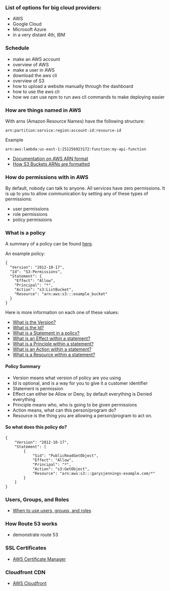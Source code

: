 ### List of options for big cloud providers:

-   AWS
-   Google Cloud
-   Microsoft Azure
-   in a very distant 4th, IBM

### Schedule

-   make an AWS account
-   overview of AWS
-   make a user in AWS
-   download the aws cli
-   overview of S3
-   how to upload a website manually through the dashboard
-   how to use the aws cli
-   how we can use npm to run aws cli commands to make deploying easier


### How are things named in AWS
With arns (Amazon Resource Names) have the following structure:
```
arn:partition:service:region:account-id:resource-id
```
Example
```
arn:aws:lambda:us-east-1:251256923172:function:my-api-function
```

- [Documentation on AWS ARN format](https://docs.aws.amazon.com/general/latest/gr/aws-arns-and-namespaces.html)
- [How S3 Buckets ARNs are formatted](https://docs.aws.amazon.com/en_pv/AmazonS3/latest/dev/s3-arn-format.html)



### How do permissions with in AWS
By default, nobody can talk to anyone. All services have zero permissions.
It is up to you to allow communication by setting any of these types of permissions:
- user permissions
- role permissions
- policy permissions

### What is a policy
A summary of a policy can be found [here](https://docs.aws.amazon.com/IAM/latest/UserGuide/access_policies.html#access_policies-json). 

An example policy:
```
{
  "Version": "2012-10-17",
  "Id": "S3-Permissions",
  "Statement": {
    "Effect": "Allow",
    "Principal": "*",
    "Action": "s3:ListBucket",
    "Resource": "arn:aws:s3:::example_bucket"
  }
}
```

Here is more information on each one of these values:
- [What is the Version?](https://docs.aws.amazon.com/IAM/latest/UserGuide/reference_policies_elements_version.html)
- [What is the Id?](https://docs.aws.amazon.com/IAM/latest/UserGuide/reference_policies_elements_id.html)
- [What is a Statement in a policy?](https://docs.aws.amazon.com/IAM/latest/UserGuide/reference_policies_elements_statement.html)
- [What is an Effect within a statement?](https://docs.aws.amazon.com/IAM/latest/UserGuide/reference_policies_elements_effect.html)
- [What is a Principle within a statement?](https://docs.aws.amazon.com/IAM/latest/UserGuide/reference_policies_elements_principal.html)
- [What is an Action within a statement?](https://docs.aws.amazon.com/IAM/latest/UserGuide/reference_policies_elements_action.html)
- [What is a Resource within a statement?](https://docs.aws.amazon.com/IAM/latest/UserGuide/reference_policies_elements_resource.html)


#### Policy Summary
- Version means what version of policy are you using
- Id is optional, and is a way for you to give it a customer identifier
- Statement is permission
- Effect can either be Allow or Deny, by default everything is Denied everything
- Principle means who, who is going to be given permissions
- Action means, what can this person/program do?
- Resource is the thing you are allowing a person/program to act on.

#### So what does this policy do?
```
{
    "Version": "2012-10-17",
    "Statement": [
        {
            "Sid": "PublicReadGetObject",
            "Effect": "Allow",
            "Principal": "*",
            "Action": "s3:GetObject",
            "Resource": "arn:aws:s3:::garysjennings-example.com/*"
        }
    ]
}
```


### Users, Groups, and Roles
- [When to use users, groups, and roles](https://docs.aws.amazon.com/IAM/latest/UserGuide/id.html)

### How Route 53 works
- demonstrate route 53

### SSL Certificates
- [AWS Certificate Manager](https://aws.amazon.com/certificate-manager/)

### Cloudfront CDN
- [AWS Cloudfront](https://aws.amazon.com/cloudfront/)

